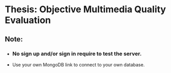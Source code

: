 # Thesis: Objective Multimedia Quality Evaluation

## Note: 
* ### No sign up and/or sign in require to test the server.
* Use your own MongoDB link to connect to your own database.